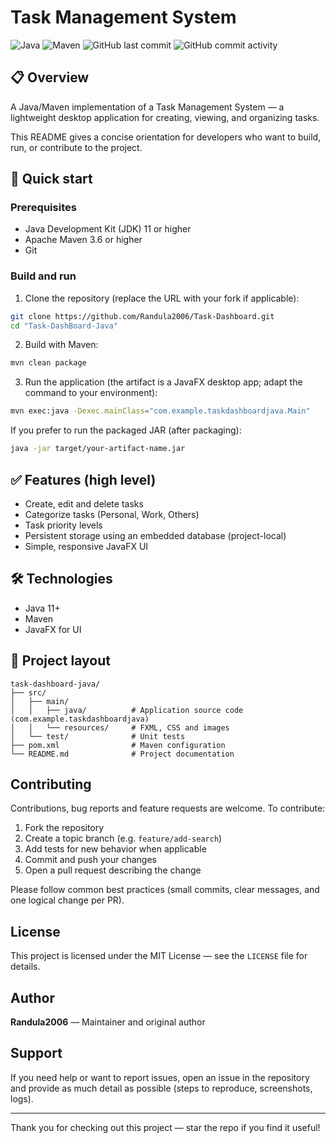 
# Task Management System

![Java](https://img.shields.io/badge/Java-ED8B00?style=for-the-badge&logo=openjdk&logoColor=white)
![Maven](https://img.shields.io/badge/Maven-C71A36?style=for-the-badge&logo=apache-maven&logoColor=white)
![GitHub last commit](https://img.shields.io/github/last-commit/Randula2006/Task-Dashboard?style=for-the-badge)
![GitHub commit activity](https://img.shields.io/github/commit-activity/w/Randula2006/Task-Dashboard?style=for-the-badge)

## 📋 Overview

A Java/Maven implementation of a Task Management System — a lightweight desktop application for creating, viewing, and organizing tasks.

This README gives a concise orientation for developers who want to build, run, or contribute to the project.

## 🚀 Quick start

### Prerequisites

- Java Development Kit (JDK) 11 or higher
- Apache Maven 3.6 or higher
- Git

### Build and run

1. Clone the repository (replace the URL with your fork if applicable):

```bash
git clone https://github.com/Randula2006/Task-Dashboard.git
cd "Task-DashBoard-Java"
```

2. Build with Maven:

```bash
mvn clean package
```

3. Run the application (the artifact is a JavaFX desktop app; adapt the command to your environment):

```bash
mvn exec:java -Dexec.mainClass="com.example.taskdashboardjava.Main"
```

If you prefer to run the packaged JAR (after packaging):

```bash
java -jar target/your-artifact-name.jar
```

## ✅ Features (high level)

- Create, edit and delete tasks
- Categorize tasks (Personal, Work, Others)
- Task priority levels
- Persistent storage using an embedded database (project-local)
- Simple, responsive JavaFX UI

## 🛠️ Technologies

- Java 11+
- Maven
- JavaFX for UI

## 📁 Project layout

```
task-dashboard-java/
├── src/
│   ├── main/
│   │   ├── java/          # Application source code (com.example.taskdashboardjava)
│   │   └── resources/     # FXML, CSS and images
│   └── test/              # Unit tests
├── pom.xml                # Maven configuration
└── README.md              # Project documentation
```

## Contributing

Contributions, bug reports and feature requests are welcome. To contribute:

1. Fork the repository
2. Create a topic branch (e.g. `feature/add-search`)
3. Add tests for new behavior when applicable
4. Commit and push your changes
5. Open a pull request describing the change

Please follow common best practices (small commits, clear messages, and one logical change per PR).

## License

This project is licensed under the MIT License — see the `LICENSE` file for details.

## Author

**Randula2006** — Maintainer and original author

## Support

If you need help or want to report issues, open an issue in the repository and provide as much detail as possible (steps to reproduce, screenshots, logs).

---

Thank you for checking out this project — star the repo if you find it useful!